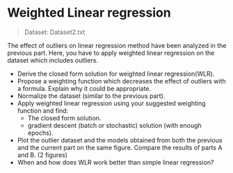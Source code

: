 # Weighted Linear regression
>Dataset: Dataset2.txt

The effect of outliers on linear regression method have been analyzed in the previous part. Here, you have to apply weighted linear regression on the dataset which includes outliers.
  - Derive the closed form solution for weighted linear regression(WLR).
  - Propose a weighting function which decreases the effect of outliers with a formula. Explain why it could be appropriate.
  - Normalize the dataset (similar to the previous part).
  - Apply weighted linear regression using your suggested weighting function and find:
    - The closed form solution.
    - gradient descent (batch or stochastic) solution (with enough epochs).
  - Plot the outlier dataset and the models obtained from both the previous and the current part on the same figure. Compare the results of parts A and B. (2 figures)
  - When and how does WLR work better than simple linear regression?
